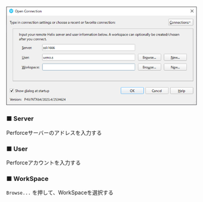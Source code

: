 ![01_サーバーアクセス01.png](https://raw.githubusercontent.com/radicalgrimoire/radicalgrimoire/main/images/01_サーバーアクセス01.png)

### ■ Server

Perforceサーバーのアドレスを入力する

### ■ User

Perforceアカウントを入力する

### ■ WorkSpace

`Browse...` を押して、WorkSpaceを選択する